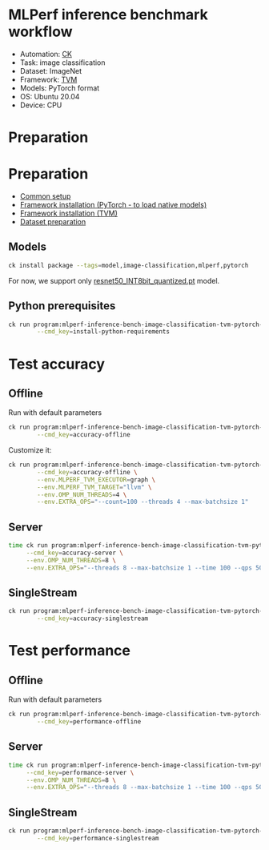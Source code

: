 # MLPerf inference benchmark workflow

* Automation: [CK](https://github.com/ctuning/ck)
* Task: image classification
* Dataset: ImageNet
* Framework: [TVM](https://github.com/apache/tvm)
* Models: PyTorch format
* OS: Ubuntu 20.04
* Device: CPU

# Preparation

# Preparation

* [Common setup](https://github.com/ctuning/ck/blob/master/docs/mlperf-automation/setup/common.md)
* [Framework installation (PyTorch - to load native models)](https://github.com/ctuning/ck/blob/master/docs/mlperf-automation/setup/framework-pytorch.md)
* [Framework installation (TVM)](https://github.com/ctuning/ck/blob/master/docs/mlperf-automation/setup/framework-tvm.md)
* [Dataset preparation](https://github.com/ctuning/ck/blob/master/docs/mlperf-automation/datasets/imagenet2012.md)

## Models

```bash
ck install package --tags=model,image-classification,mlperf,pytorch
```

For now, we support only [resnet50_INT8bit_quantized.pt](https://github.com/octoml/mlops/blob/main/package/ml-model-mlperf-resnet50-v1.5-pytorch/.cm/meta.json) model.


## Python prerequisites

```bash
ck run program:mlperf-inference-bench-image-classification-tvm-pytorch-cpu \
        --cmd_key=install-python-requirements
```

# Test accuracy

## Offline

Run with default parameters
```bash
ck run program:mlperf-inference-bench-image-classification-tvm-pytorch-cpu \
        --cmd_key=accuracy-offline
```

Customize it:
```bash
ck run program:mlperf-inference-bench-image-classification-tvm-pytorch-cpu \
        --cmd_key=accuracy-offline \
        --env.MLPERF_TVM_EXECUTOR=graph \
        --env.MLPERF_TVM_TARGET="llvm" \
        --env.OMP_NUM_THREADS=4 \
        --env.EXTRA_OPS="--count=100 --threads 4 --max-batchsize 1"

```

## Server

```bash
time ck run program:mlperf-inference-bench-image-classification-tvm-pytorch-cpu \
     --cmd_key=accuracy-server \
     --env.OMP_NUM_THREADS=8 \
     --env.EXTRA_OPS="--threads 8 --max-batchsize 1 --time 100 --qps 500" 
```

## SingleStream

```bash
ck run program:mlperf-inference-bench-image-classification-tvm-pytorch-cpu \
        --cmd_key=accuracy-singlestream
```


# Test performance 


## Offline

Run with default parameters
```bash
ck run program:mlperf-inference-bench-image-classification-tvm-pytorch-cpu \
        --cmd_key=performance-offline
```

## Server

```bash
time ck run program:mlperf-inference-bench-image-classification-tvm-pytorch-cpu \
     --cmd_key=performance-server \
     --env.OMP_NUM_THREADS=8 \
     --env.EXTRA_OPS="--threads 8 --max-batchsize 1 --time 100 --qps 500" 
```

## SingleStream

```bash
ck run program:mlperf-inference-bench-image-classification-tvm-pytorch-cpu \
        --cmd_key=performance-singlestream
```
